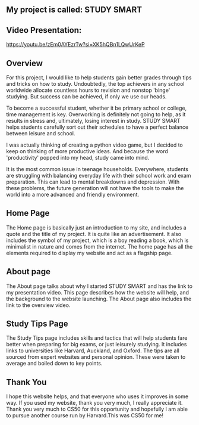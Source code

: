 ## My project is called: STUDY SMART
## Video Presentation:

 <https://youtu.be/zEm0AYEzrTw?si=XK5hQBn1LQwUrKeP>

## Overview
 For this project, I would like to help students gain better grades through tips and tricks on how to study. Undoubtedly, the top achievers in any school worldwide allocate countless hours to revision and nonstop 'binge' studying. But success can be achieved, if only we use our heads.

 To become a successful student, whether it be primary school or college, time management is key. Overworking is definitely not going to help, as it results in stress and, ultimately, losing interest in study. STUDY SMART helps students carefully sort out their schedules to have a perfect balance between leisure and school.

 I was actually thinking of creating a python video game, but I decided to keep on thinking of more productive ideas. And because the word 'productivity' popped into my head, study came into mind.

 It is the most common issue in teenage households. Everywhere, students are struggling with balancing everyday life with their school work and exam preparation. This can lead to mental breakdowns and depression. With these problems, the future generation will not have the tools to make the world into a more advanced and friendly environment.

## Home Page

 The Home page is basically just an introduction to my site, and includes a quote and the title of my project. It is quite like an advertisement. It also includes the symbol of my project, which is a boy reading a book, which is minimalist in nature and comes from the internet. The home page has all the elements required to display my website and act as a flagship page.

 ## About page

The About page talks about why I started STUDY SMART and has the link to my presentation video. This page describes how the website will help, and the background to the website launching. The About page also includes the link to the overview video.

## Study Tips Page

The Study Tips page includes skills and tactics that will help students fare better when preparing for big exams, or just leisurely studying. It includes links to universities like Harvard, Auckland, and Oxford. The tips are all sourced from expert websites and personal opinion. These were taken to average and boiled down to key points.

## Thank You

I hope this website helps, and that everyone who uses it improves in some way. If you used my website, thank you very much, I really appreciate it. Thank you very much to CS50 for this opportunity and hopefully I am able to pursue another course run by Harvard.This was CS50 for me!